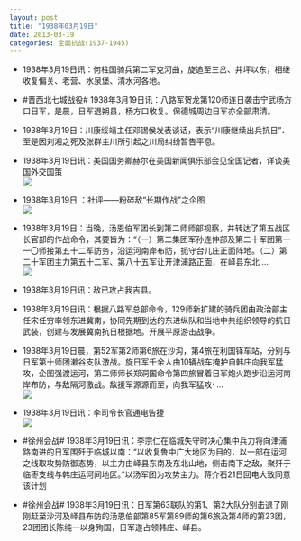 ```yaml
---
layout: post
title: "1938年03月19日"
date: 2013-03-19
categories: 全面抗战(1937-1945)
---
```


<meta name="referrer" content="no-referrer" />

- 1938年3月19日讯：何柱国骑兵第二军克河曲，旋追至三岔、井坪以东，相继收复偏关、老营、水泉堡、清水河各地。 

- #晋西北七城战役# 1938年3月19日讯：八路军贺龙第120师连日袭击宁武杨方口日军，是晨，日军退朔县，杨方口收复。保德城周边日军亦全部肃清。 

- 1938年3月19日：川康绥靖主任邓锡侯发表谈话，表示“川康继续出兵抗日”．至是因刘湘之死及张群主川所引起之川局纠纷暂告平息。 

- 1938年3月19日讯：美国国务卿赫尔在美国新闻俱乐部会见全国记者，详谈美国外交国策 <br/><img src="https://ww2.sinaimg.cn/large/aca367d8jw1e2vb84ommpj.jpg" />

- 1938年3月19日 ：社评——粉碎敌“长期作战”之企图 <br/><img src="https://ww2.sinaimg.cn/large/aca367d8jw1e2v7rbi8cyj.jpg" />

- 1938年3月19日：当晚，汤恩伯军团长到第二师师部视察，并转达了第五战区长官部的作战命令，其要旨为：“（一）第二集团军孙连仲部及第二十军团第一一〇师接第五十二军防务，沿运河南岸布防，扼守台儿庄正面阵地。（二）第二十军团主力第五十二军、第八十五军让开津浦路正面，在峄县东北 ...  <br/><img src="https://ww2.sinaimg.cn/large/aca367d8jw1e2v661w98fj.jpg" />

- 1938年3月19日讯：敌已攻占我吉县。 

- 1938年3月19日讯：根据八路军总部命令，129师新扩建的骑兵团由政治部主任宋任穷率领东进冀南，协同先期到达的东进纵队和当地中共组织领导的抗日武装，创建与发展冀南抗日根据地。开展平原游击战争。  

- 1938年3月19日晨，第52军第2师第6旅在沙沟，第4旅在利国铎车站，分别与日军第十师团濑谷支队激战。旋日军千余人由10辆战车掩护自韩庄向我军猛攻，企图强渡运河，第二师师长郑洞国命令第四旅冒着日军炮火跑步沿运河南岸布防，与敌隔河激战。敌援军源源而至，向我军猛攻· ...  <br/><img src="https://ww1.sinaimg.cn/large/aca367d8jw1e2uxhvlys4j.jpg" />

- 1938年3月19日讯：李司令长官通电告捷 <br/><img src="https://ww1.sinaimg.cn/large/aca367d8jw1e2uvmgn5iuj.jpg" />

- #徐州会战# 1938年3月19日讯：李宗仁在临城失守时决心集中兵力将向津浦路南进的日军围歼于临城以南：“以收复鲁中广大地区为目的，以一部在运河之线取攻势防御态势，以主力由峄县东南及东北山地，侧击南下之敌，聚歼于临枣支线与韩庄运河间地区。”以汤军团为攻势主力。蒋介石21日回电大致同意该计划 

- #徐州会战# 1938年3月19日讯：日军第63联队的第1、第2大队分别击退了刚刚赶至沙河及峄县布防的汤恩伯部第85军第89师的第6旅及第4师的第23团，23团团长陈纯一以身殉国，日军遂占领韩庄、峄县。  

